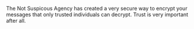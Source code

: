 The Not Suspicous Agency has created a very secure way to encrypt your messages that only trusted individuals can decrypt. Trust is very important after all.
